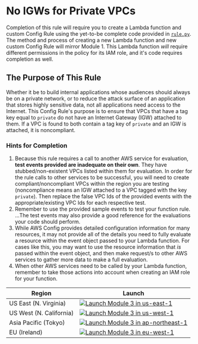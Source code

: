 # No IGWs for Private VPCs
Completion of this rule will require you to create a Lambda function and custom Config Rule using the yet-to-be complete code provided in [`rule.py`](./rule.py).  The method and process of creating a new Lambda function and new custom Config Rule will mirror Module 1.  This Lambda function *will* require different permissions in the policy for its IAM role, and it's code requires completion as well.

## The Purpose of This Rule
Whether it be to build internal applications whose audiences should always be on a private network, or to reduce the attack surface of an application that stores highly sensitive data, not all applications need access to the Internet.  This Config Rule's purpose is to ensure that VPCs that have a tag key equal to `private` do not have an Internet Gateway (IGW) attached to them.  If a VPC is found to both contain a tag key of `private` and an IGW is attached, it is noncompliant.

### Hints for Completion
1. Because this rule requires a call to another AWS service for evaluation, **test events provided are inadequate on their own**. They have stubbed/non-existent VPCs listed within them for evaluation.  In order for the rule calls to other services to be successful, you will need to create compliant/noncompliant VPCs within the region you are testing (noncompliance means an IGW attached to a VPC tagged with the key `private`). Then replace the false VPC Ids of the provided events with the appropriate/existing VPC Ids for each respective test.
2. Remember to use the provided sample events to test your function rule. ...The test events may also provide a good reference for the evaluations your code should perform.
3. While AWS Config provides detailed configuration information for many resources, it may not provide all of the details you need to fully evaluate a resource within the event object passed to your Lambda function.  For cases like this, you may want to use the resource information that *is* passed within the event object, and then make request/s to other AWS services to gather more data to make a full evaluation.
4. When other AWS services need to be called by your Lambda function, remember to take those actions into account when creating an IAM role for your function.

Region| Launch
------|-----
US East (N. Virginia) | [![Launch Module 3 in us-east-1](http://docs.aws.amazon.com/AWSCloudFormation/latest/UserGuide/images/cloudformation-launch-stack-button.png)](https://console.aws.amazon.com/cloudformation/home?region=us-east-1#/stacks/new?stackName=ConfigRules-Module-1-Security-Groups&templateURL=https://s3.ap-northeast-1.amazonaws.com/config-rules-workshop-ap-northeast-1/module-3/template.yml)
US West (N. California) | [![Launch Module 3 in us-west-1](http://docs.aws.amazon.com/AWSCloudFormation/latest/UserGuide/images/cloudformation-launch-stack-button.png)](https://console.aws.amazon.com/cloudformation/home?region=us-west-1#/stacks/new?stackName=ConfigRules-Module-1-Security-Groups&templateURL=https://s3.ap-northeast-1.amazonaws.com/config-rules-workshop-ap-northeast-1/module-3/template.yml)
Asia Pacific (Tokyo) | [![Launch Module 3 in ap-northeast-1](http://docs.aws.amazon.com/AWSCloudFormation/latest/UserGuide/images/cloudformation-launch-stack-button.png)](https://console.aws.amazon.com/cloudformation/home?region=ap-northeast-1#/stacks/new?stackName=ConfigRules-Module-1-Security-Groups&templateURL=https://s3.ap-northeast-1.amazonaws.com/config-rules-workshop-ap-northeast-1/module-3/template.yml)
EU (Ireland) | [![Launch Module 3 in eu-west-1](http://docs.aws.amazon.com/AWSCloudFormation/latest/UserGuide/images/cloudformation-launch-stack-button.png)](https://console.aws.amazon.com/cloudformation/home?region=eu-west-1#/stacks/new?stackName=ConfigRules-Module-2-S3-Bucket-Lifecycle-and-Verisoning&templateURL=https://s3.amazonaws.com/config-rules-workshop-ap-northeast-1/module-3/template.yml)
